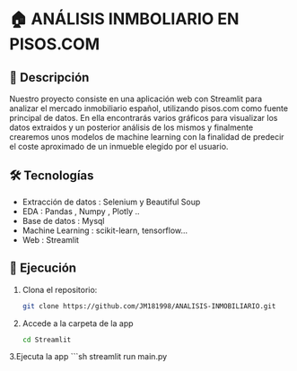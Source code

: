 # 🏠 ANÁLISIS INMBOLIARIO EN PISOS.COM 


## 📌 Descripción
Nuestro proyecto consiste en una aplicación web con Streamlit para analizar el mercado inmobiliario español, utilizando pisos.com como fuente principal de datos. 
En ella encontrarás varios gráficos para visualizar los datos extraidos y un posterior análisis de los mismos y finalmente crearemos unos modelos de machine learning con la finalidad de predecir el coste aproximado de un inmueble elegido por el usuario.


## 🛠️ Tecnologías
- Extracción de datos : Selenium y  Beautiful Soup
- EDA : Pandas , Numpy , Plotly ..
- Base de datos : Mysql
- Machine Learning : scikit-learn, tensorflow...
- Web : Streamlit

## 🚀 Ejecución

1. Clona el repositorio:
   ```sh
   git clone https://github.com/JM181998/ANALISIS-INMOBILIARIO.git

2. Accede a la carpeta de la app
    ```sh
   cd Streamlit
   
3.Ejecuta la app
    ```sh
   streamlit run main.py
   


